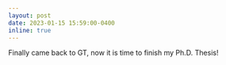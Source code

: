 ```yaml
---
layout: post
date: 2023-01-15 15:59:00-0400
inline: true
---
```


Finally came back to GT, now it is time to finish my Ph.D. Thesis!